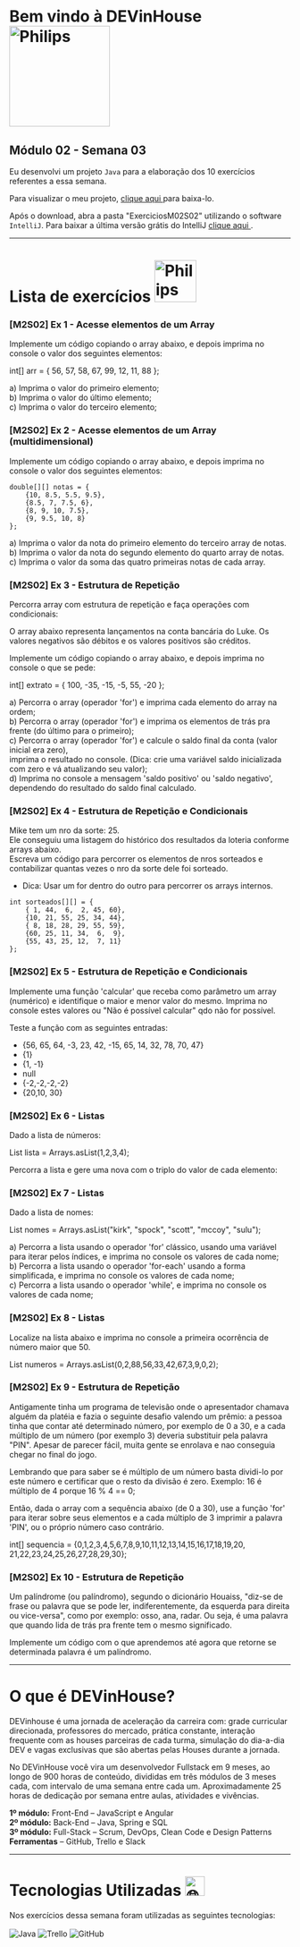 # Bem vindo à DEVinHouse <img width="180px" alt="Philips" src="ExerciciosM02S02/images/logo-phil.png"/>
## Módulo 02 - Semana 03

Eu desenvolvi um projeto `Java` para a elaboração dos 10 exercícios referentes a essa semana. <br>

Para visualizar o meu projeto, <a href="https://github.com/GeorgeEnriqueBravo/DEVinHouse-Modulo02-Semana02/archive/refs/heads/main.zip" target="_blank">
    clique aqui
</a>
para baixa-lo. <br>

Após o download, abra a pasta "ExerciciosM02S02" utilizando o software `IntelliJ`. Para baixar a última versão grátis do IntelliJ 
<a href="https://www.jetbrains.com/idea/download/download-thanks.html?platform=windows&code=IIC" target="_blank">
    clique aqui
</a>.
  
---

# Lista de exercícios <img width="75px" alt="Philips" src="ExerciciosM02S02/images/lista.png"/>
### [M2S02] Ex 1 - Acesse elementos de um Array

Implemente um código copiando o array abaixo, e depois imprima no console o valor dos seguintes elementos:

int[] arr = { 56, 57, 58, 67, 99, 12, 11, 88 };

a) Imprima o valor do primeiro elemento; <br>
b) Imprima o valor do último elemento; <br>
c) Imprima o valor do terceiro elemento; <br>

### [M2S02] Ex 2 - Acesse elementos de um Array (multidimensional)

Implemente um código copiando o array abaixo, e depois imprima no console o valor dos seguintes elementos:

```
double[][] notas = {
    {10, 8.5, 5.5, 9.5},
    {8.5, 7, 7.5, 6},
    {8, 9, 10, 7.5},
    {9, 9.5, 10, 8}
};
```
    
a) Imprima o valor da nota do primeiro elemento do terceiro array de notas. <br>
b) Imprima o valor da nota do segundo elemento do quarto array de notas. <br>
c) Imprima o valor da soma das quatro primeiras notas de cada array. <br>

### [M2S02] Ex 3 - Estrutura de Repetição

Percorra array com estrutura de repetição e faça operações com condicionais:

O array abaixo representa lançamentos na conta bancária do Luke.
Os valores negativos são débitos e os valores positivos são créditos.

Implemente um código copiando o array abaixo, e depois imprima no console o que se pede:

int[] extrato = { 100, -35, -15, -5, 55, -20 };

a) Percorra o array (operador 'for') e imprima cada elemento do array na ordem; <br>
b) Percorra o array (operador 'for') e imprima os elementos de trás pra frente (do último para o primeiro); <br>
c) Percorra o array (operador 'for') e calcule o saldo final da conta (valor inicial era zero), <br>
imprima o resultado no console. (Dica: crie uma variável saldo inicializada com zero e vá atualizando seu valor); <br>
d) Imprima no console a mensagem 'saldo positivo' ou 'saldo negativo', dependendo do resultado do saldo final calculado.

### [M2S02] Ex 4 - Estrutura de Repetição e Condicionais

Mike tem um nro da sorte: 25. <br>
Ele conseguiu uma listagem do histórico dos resultados da loteria conforme arrays abaixo. <br>
Escreva um código para percorrer os elementos de nros sorteados e contabilizar quantas vezes o nro da sorte dele foi sorteado.

- Dica: Usar um for dentro do outro para percorrer os arrays internos.

```
int sorteados[][] = {
    { 1, 44,  6,  2, 45, 60},
    {10, 21, 55, 25, 34, 44},
    { 8, 18, 28, 29, 55, 59},
    {60, 25, 11, 34,  6,  9},
    {55, 43, 25, 12,  7, 11}
};
```

### [M2S02] Ex 5 - Estrutura de Repetição e Condicionais

Implemente uma função 'calcular' que receba como parâmetro um array (numérico) e identifique o maior e menor valor do mesmo. Imprima no console estes valores ou "Não é possível calcular" qdo não for possível.

Teste a função com as seguintes entradas:

- {56, 65, 64, -3, 23, 42, -15, 65, 14, 32, 78, 70, 47}
- {1}
- {1, -1}
- null
- {-2,-2,-2,-2}
- {20,10, 30}

### [M2S02] Ex 6 - Listas

Dado a lista de números:

List<Integer> lista = Arrays.asList(1,2,3,4);

Percorra a lista e gere uma nova com o triplo do valor de cada elemento:
    
### [M2S02] Ex 7 - Listas
    
Dado a lista de nomes:

List<String> nomes = Arrays.asList("kirk", "spock", "scott", "mccoy", "sulu");

a) Percorra a lista usando o operador 'for' clássico, usando uma variável para iterar pelos índices, e imprima no console os valores de cada nome; <br>
b) Percorra a lista usando o operador 'for-each' usando a forma simplificada, e imprima no console os valores de cada nome; <br>
c) Percorra a lista usando o operador 'while', e imprima no console os valores de cada nome;

### [M2S02] Ex 8 - Listas
    
Localize na lista abaixo e imprima no console a primeira ocorrência de número maior que 50.

List<Integer> numeros = Arrays.asList(0,2,88,56,33,42,67,3,9,0,2);
    
### [M2S02] Ex 9 - Estrutura de Repetição
    
Antigamente tinha um programa de televisão onde o apresentador chamava alguém da platéia e fazia o seguinte desafio valendo um prêmio: a pessoa tinha que contar até determinado número, por exemplo de 0 a 30, e a cada múltiplo de um número (por exemplo 3) deveria substituir pela palavra "PIN".
Apesar de parecer fácil, muita gente se enrolava e nao conseguia chegar no final do jogo.

Lembrando que para saber se é múltiplo de um número basta dividi-lo por este número e certificar que o resto da divisão é zero.
Exemplo: 16 é múltiplo de 4 porque 16 % 4 == 0;

Então, dada o array com a sequência abaixo (de 0 a 30), use a função 'for' para iterar sobre seus elementos e a cada múltiplo de 3 imprimir a palavra 'PIN', ou o próprio número caso contrário.

int[] sequencia = {0,1,2,3,4,5,6,7,8,9,10,11,12,13,14,15,16,17,18,19,20,
21,22,23,24,25,26,27,28,29,30};
    
### [M2S02] Ex 10 - Estrutura de Repetição
    
Um palíndrome (ou palíndromo), segundo o dicionário Houaiss,
"diz-se de frase ou palavra que se pode ler, indiferentemente, da esquerda para direita ou vice-versa", como por exemplo: osso, ana, radar.
Ou seja, é uma palavra que quando lida de trás pra frente tem o mesmo significado.

Implemente um código com o que aprendemos até agora que retorne se determinada palavra é um palíndromo.
    
---

# O que é DEVinHouse?
DEVinhouse é uma jornada de aceleração da carreira com: grade curricular direcionada, professores do mercado, prática constante, interação frequente com as houses parceiras de cada turma, simulação do dia-a-dia DEV e vagas exclusivas que são abertas pelas Houses durante a jornada.

No DEVinHouse você vira um desenvolvedor Fullstack em 9 meses, ao longo de 900 horas de conteúdo, divididas em três módulos de 3 meses cada, com intervalo de uma semana entre cada um. Aproximadamente 25 horas de dedicação por semana entre aulas, atividades e vivências.

__1º módulo:__ Front-End – JavaScript e Angular <br/>
__2º módulo:__ Back-End – Java, Spring e SQL <br/>
__3º módulo:__ Full-Stack – Scrum, DevOps, Clean Code e Design Patterns <br/>
__Ferramentas__ – GitHub, Trello e Slack

---

# Tecnologias Utilizadas <img width="35px" alt="🌐" src="ExerciciosM02S02/images/tag.gif"/>
Nos exercícios dessa semana foram utilizadas as seguintes tecnologias:
<div style="display: inline_block">
    <img align="center" alt="Java" src="https://img.shields.io/badge/Java-ED8B00?style=for-the-badge&logo=openjdk&logoColor=white"/>
    <img align="center" alt="Trello" src="https://img.shields.io/badge/Trello-0052CC?style=for-the-badge&logo=trello&logoColor=white"/>
    <img align="center" alt="GitHub" src="https://img.shields.io/badge/GitHub-100000?style=for-the-badge&logo=github&logoColor=white"/>
</div>
